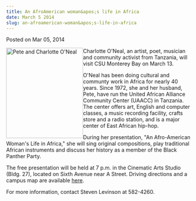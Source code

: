 ```yaml
---
title: An AfroAmerican woman&apos;s life in Africa
date: March 5 2014
slug: an-afroamerican-woman&apos;s-life-in-africa
---
```





<span class="date">Posted on Mar 05, 2014    </span>
<p><img alt="Pete and Charlotte O&apos;Neal" src="http://news.csumb.edu/sites/default/files/65/attachments/news/images/pete_and_charlotte.jpeg" style="float:left; width:207px; height:243px">Charlotte O&apos;Neal,
an artist, poet, musician and community activist from Tanzania,
will visit CSU Monterey Bay on March 13.</img></p>
<p>O&apos;Neal has been doing cultural and communty work in Africa for
nearly 40 years. Since 1972, she and her husband, Pete, have run
the United African Alliance Community Center (UAACC) in Tanzania.
The center offers art, English and computer classes, a music
recording facility, crafts store and a radio station, and is a
major center of East African hip-hop.&#xA0;</p>
<p>During her presentation, &quot;An Afro-American Woman&apos;s Life in
Africa,&quot; she will sing original compositions, play traditional
African instruments and discuss her history as a member of the
Black Panther Party.</p>
<p>The free presentation will be held at 7 p.m. in the Cinematic
Arts Studio (Bldg. 27), located on Sixth Avenue near A Street.
Driving directions and a campus map are available <a href="http://csumb.edu/maps" rel="nofollow">here</a>.</p>
<p>For more information, contact Steven Levinson at
582-4260.&#xA0;</p>





